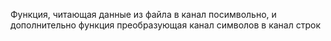 Функция, читающая данные из файла в канал посимвольно,
 и дополнительно функция преобразующая канал символов в канал строк
